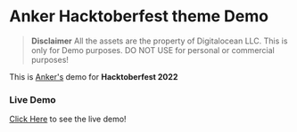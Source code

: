 # Anker Hacktoberfest theme Demo

> **Disclaimer** All the assets are the property of Digitalocean LLC. This is
only for Demo purposes. DO NOT USE for personal or commercial purposes!

This is [Anker's](https://github.com/ankerapp) demo for **Hacktoberfest 2022**

### Live Demo
[Click Here](https://hf22.netlify.app/) to see the live demo!
